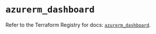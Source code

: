 # `azurerm_dashboard`

Refer to the Terraform Registry for docs: [`azurerm_dashboard`](https://registry.terraform.io/providers/hashicorp/azurerm/3.105.0/docs/resources/dashboard).

